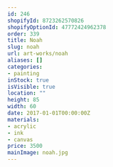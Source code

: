 ```yaml
---
id: 246
shopifyId: 8723262570826
shopifyOptionId: 47772424962378
order: 339
title: Noah
slug: noah
url: art-works/noah
aliases: []
categories:
- painting
inStock: true
isVisible: true
location: ""
height: 85
width: 60
date: 2017-01-01T00:00:00Z
materials:
- acrylic
- ink
- canvas
price: 3500
mainImage: noah.jpg
---
```

